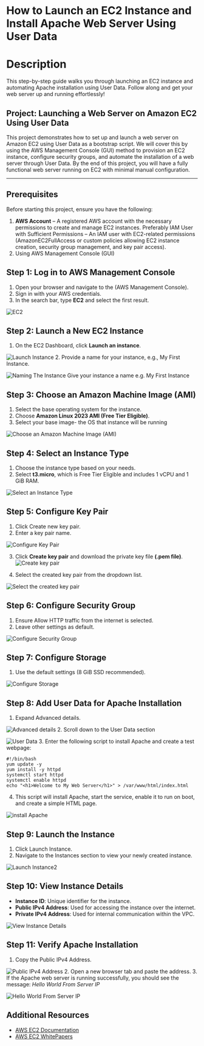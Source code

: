 # How to Launch an EC2 Instance and Install Apache Web Server Using User Data

# Description
This step-by-step guide walks you through launching an EC2 instance and automating Apache installation using User Data. Follow along and get your web server up and running effortlessly!

## Project: Launching a Web Server on Amazon EC2 Using User Data
This project demonstrates how to set up and launch a web server on Amazon EC2 using User Data as a bootstrap script. We will cover this by using the AWS Management Console (GUI) method to provision an EC2 instance, configure security groups, and automate the installation of a web server through User Data. By the end of this project, you will have a fully functional web server running on EC2 with minimal manual configuration.

***

## Prerequisites
Before starting this project, ensure you have the following:
1.	**AWS Account** – A registered AWS account with the necessary permissions to create and manage EC2 instances. Preferably IAM User with Sufficient Permissions – An IAM user with EC2-related permissions (AmazonEC2FullAccess or custom policies allowing EC2 instance creation, security group management, and key pair access).
2.	Using AWS Management Console (GUI)

## Step 1: Log in to AWS Management Console

1. Open your browser and navigate to the (AWS Management Console).
2. Sign in with your AWS credentials.
3. In the search bar, type **EC2** and select the first result.

![EC2](https://github.com/user-attachments/assets/8755e969-2b8a-479a-b927-7c9931f4a8d1)

## Step 2: Launch a New EC2 Instance
1. On the EC2 Dashboard, click **Launch an instance**.

![Launch Instance](https://github.com/user-attachments/assets/e6e9b118-62ed-4c7a-9570-86a15fd20d74)
2. Provide a name for your instance, e.g., My First Instance.

![Naming The Instance](https://github.com/user-attachments/assets/b0f27c90-29e4-4630-bd16-de01b728ba05)
Give your instance a name e.g. My First Instance

## Step 3: Choose an Amazon Machine Image (AMI)
1. Select the base operating system for the instance.
2. Choose **Amazon Linux 2023 AMI (Free Tier Eligible)**.
3. Select your base image- the OS that instance will be running

![Choose an Amazon Machine Image (AMI)](https://github.com/user-attachments/assets/62612009-ca97-41f0-ad23-38a59ba5d53d)


## Step 4: Select an Instance Type
1.	Choose the instance type based on your needs.
2.	Select **t3.micro**, which is Free Tier Eligible and includes 1 vCPU and 1 GiB RAM.

![Select an Instance Type](https://github.com/user-attachments/assets/014429ec-7818-4721-8fd2-93d887f99323)

## Step 5: Configure Key Pair
1.	Click Create new key pair.
2.	Enter a key pair name.

![Configure Key Pair](https://github.com/user-attachments/assets/3663b92b-99f0-47cf-b39e-0e82a184f126)

3.	Click **Create key pair** and download the private key file **(.pem file)**.
![Create key pair](https://github.com/user-attachments/assets/d0bc7c6e-327b-4fb7-ad10-2057a17889f7)

4.	Select the created key pair from the dropdown list.

![Select the created key pair](https://github.com/user-attachments/assets/18c980e0-04a3-4466-955d-97c82e01f467)

## Step 6: Configure Security Group
1.	Ensure Allow HTTP traffic from the internet is selected.
2.	Leave other settings as default.

![Configure Security Group](https://github.com/user-attachments/assets/2d16cc8b-4330-437b-9815-c41cabaf07c9)

## Step 7: Configure Storage
1.	Use the default settings (8 GiB SSD recommended).

![Configure Storage](https://github.com/user-attachments/assets/01245bbe-1087-4bf4-8dfa-5f723ab85aa4)

## Step 8: Add User Data for Apache Installation
1.	Expand Advanced details.

![Advanced details](https://github.com/user-attachments/assets/ffdcd915-2064-451a-a208-10dffe9d7f1f)
2.	Scroll down to the User Data section

![User Data](https://github.com/user-attachments/assets/201d86ab-2b07-43fb-8933-7ce363255aea)
3.	Enter the following script to install Apache and create a test webpage:
````
#!/bin/bash
yum update -y
yum install -y httpd
systemctl start httpd
systemctl enable httpd
echo "<h1>Welcome to My Web Server</h1>" > /var/www/html/index.html

````
4.	This script will install Apache, start the service, enable it to run on boot, and create a simple HTML page.

![install Apache](https://github.com/user-attachments/assets/f55949a6-b1fa-4dde-8685-fcb8117af9f7)

## Step 9: Launch the Instance
1.	Click Launch Instance.
2.	Navigate to the Instances section to view your newly created instance.

![Launch Instance2](https://github.com/user-attachments/assets/ad75c714-47e9-4110-a95b-6302f43e3501)

## Step 10: View Instance Details

- **Instance ID**: Unique identifier for the instance.
- **Public IPv4 Address**: Used for accessing the instance over the internet.
- **Private IPv4 Address**: Used for internal communication within the VPC.

![View Instance Details](https://github.com/user-attachments/assets/b75ce3d4-a52e-4d2a-9aa8-9062255fd586)

## Step 11: Verify Apache Installation
1.	Copy the Public IPv4 Address.

![Public IPv4 Address](https://github.com/user-attachments/assets/91005447-9fc7-4dff-a5d0-7709e0feb12c)
2.	Open a new browser tab and paste the address.
3.	If the Apache web server is running successfully, you should see the message:
*Hello World From Server IP*

![Hello World From Server IP](https://github.com/user-attachments/assets/31db4c53-27ff-47b6-942a-7cb0b71fece4)


## Additional Resources
- [AWS EC2 Documentation](https://docs.aws.amazon.com/ec2/)
- [AWS EC2 WhitePapers](https://docs.aws.amazon.com/whitepapers/latest/ec2-networking-for-telecom/amazon-ec2.html)

